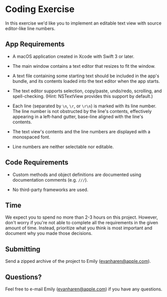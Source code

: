 # Coding Exercise

In this exercise we'd like you to implement an editable text view with source
editor-like line numbers.


## App Requirements

+ A macOS application created in Xcode with Swift 3 or later.

+ The main window contains a text editor that resizes to fit the window.

+ A text file containing some starting text should be included in the app's
bundle, and its contents loaded into the text editor when the app starts.

+ The text editor supports selection, copy/paste, undo/redo, scrolling, and
spell-checking. (Hint: NSTextView provides this support by default.)

+ Each line (separated by `\n`, `\r`, or `\r\n`) is marked with its line
number. The line number is not obstructed by the line's contents, effectively
appearing in a left-hand gutter, base-line aligned with the line's contents.

+ The text view's contents and the line numbers are displayed with a monospaced
font.

+ Line numbers are neither selectable nor editable.

## Code Requirements

+ Custom methods and object definitions are documented using documentation
comments (e.g. `///`).

+ No third-party frameworks are used.


## Time

We expect you to spend no more than 2-3 hours on this project. However, don't
worry if you're not able to complete all the requirements in the given amount
of time. Instead, prioritize what you think is most important and document why
you made those decisions.


## Submitting

Send a zipped archive of the project to Emily (evanharen@apple.com).


## Questions?

Feel free to e-mail Emily (evanharen@apple.com) if you have any questions.

